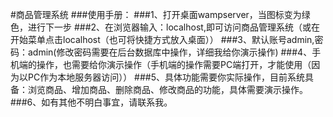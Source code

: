 #商品管理系统
###使用手册：
###1、打开桌面wampserver，当图标变为绿色，进行下一步
###2、在浏览器输入：localhost,即可访问商品管理系统（或在开始菜单点击localhost（也可将快捷方式放入桌面））
###3、默认账号admin,密码：admin(修改密码需要在后台数据库中操作，详细我给你演示操作)
###4、手机端的操作，也需要给你演示操作（手机端的操作需要PC端打开，才能使用（因为以PC作为本地服务器访问））
###5、具体功能需要你实际操作，目前系统具备：浏览商品、增加商品、删除商品、修改商品的功能，具体需要演示操作。
###6、如有其他不明白事宜，请联系我。